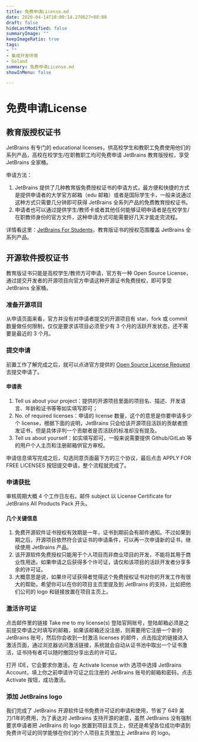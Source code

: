 ```yaml
---
title: 免费申请License.md
date: 2020-04-14T10:09:14.278627+08:00
draft: false
hideLastModified: false
summaryImage: ""
keepImageRatio: true
tags:
- ""
- 集成开发环境
- Goland
summary: 免费申请License.md
showInMenu: false

---
```


# 免费申请License

## 教育版授权证书

JetBrains 有专门的 educational licenses，供高校学生和教职工免费使用他们的系列产品，高校在校学生/在职教职工均可免费申请 JetBrains 教育版授权，享受 JetBrains 全家桶。

申请方法：

1. JetBrains 提供了几种教育版免费授权证书的申请方式，最方便和快捷的方式是提供申请者的大学官方邮箱（edu 邮箱）或者是国际学生卡，一般来说通过这种方式只需要几分钟即可获得 JetBrains 全系列产品的免费教育授权证书。
2. 申请者也可以通过提供学生/教师卡或者其他任何能够证明申请者是在校学生/在职教师身份的官方文件，这种申请方式可能需要好几天才能走完流程。

详情看这里：[JetBrains For Students](https://www.jetbrains.com/student/)，教育版证书的授权范围覆盖 JetBrains 全系列产品。

## 开源软件授权证书

教育版证书只能是高校学生/教师方可申请，官方有一种 Open Source License，通过提交开发者的开源项目向官方申请这种开源证书免费授权，即可享受 JetBrains 全家桶。

### 准备开源项目

从申请页面来看，官方并没有对申请者提交的开源项目有 star、fork 或 commit 数量做任何限制，仅仅是要求该项目必须至少有 3 个月的活跃开发状态，还不需要是最近的 3 个月。

### 提交申请

前置工作了解完成之后，就可以点进官方提供的 [Open Source License Request](https://www.jetbrains.com/shop/eform/opensource)去提交申请了。

#### 申请表

1. Tell us about your project：提供的开源项目里面的项目名、描述、开发语言、年龄和证书等等如实填写即可；
2. No. of required licenses：申请的 license 数量，这个的意思是你要申请多少个 license，根据下面的说明，JetBrains 只会给该开源项目活跃的贡献者颁发证书，但是具体评判一个贡献者是否活跃的标准却没有提及。
3. Tell us about yourself：如实填写即可，一般来说需要提供 Github/GitLab 等的用户个人主页和注册邮箱供官方审校。

申请信息填写完成之后，勾选同意页面最下方的三个协议，最后点击 APPLY FOR FREE LICENSES 按钮提交申请，整个流程就完成了。

### 申请获批

审核周期大概 4 个工作日左右。邮件 subject 以 License Certificate for JetBrains All Products Pack 开头。

#### 几个关键信息

1. 免费开源软件证书授权有效期是一年，证书到期前会有邮件通知。不过如果到期之后，开源项目依然符合该证书的申请条件，可以再一次申请新的证书，继续使用 JetBrains 产品。
2. 该开源软件免费授权只能用于个人项目而非商业项目的开发，不能将其用于商业性用途。如果申请之后获得多个许可证，请仅和该项目的活跃开发者分享多余的许可证。
3. 大概意思是说，如果许可证获得者觉得这个免费授权证书对你的开发工作有很大的帮助，希望你可以在你的项目主页里提及到 JetBrains 的支持，比如把他们公司的 logo 和链接放置在项目主页上。

### 激活许可证

点击邮件里的链接 Take me to my license(s) 登陆官网账号，登陆邮箱必须是之前提交申请之时填写的邮箱，如果该邮箱还没注册，则需要用它注册一个新的 JetBrains 账号，然后你会收到一封激活 licenses 的邮件，点击指定的链接进入激活页面，通过浏览器访问激活链接，系统就会自动从证书池中取出一个证书激活，证书持有者可以随时撤回分享出去的许可证。

打开 IDE，它会要求你激活，在 Activate license with 选项中选择 JetBrains Account，填上你之前申请许可证之后注册的 JetBrains 账号的邮箱和密码，点击 Activate 按钮，成功激活。

### 添加 JetBrains logo

我们完成了 JetBrains 开源软件证书免费许可证的申请和使用，节省了 649 美刀/1年的费用，为了表达对 JetBrains 支持开源的谢意，虽然 JetBrains 没有强制要求申请者把 JetBrains 的 logo 放置到项目主页上，但还是希望各位成功申请到免费许可证的同学能够在你们的个人项目主页里加上 JetBrains 的 logo。